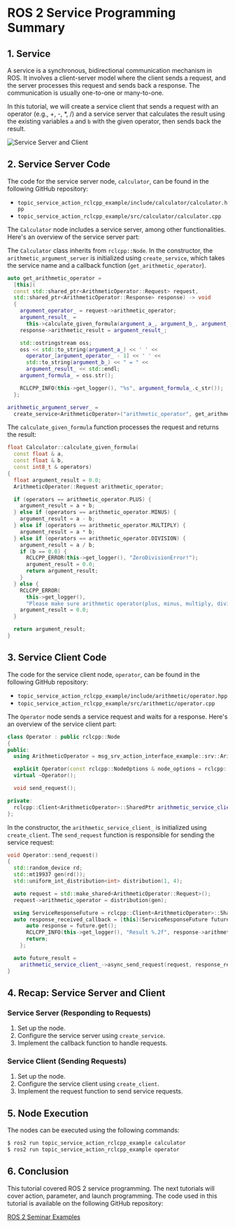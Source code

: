 
# ROS 2 Service Programming Summary

## 1. Service

A service is a synchronous, bidirectional communication mechanism in ROS. It involves a client-server model where the client sends a request, and the server processes this request and sends back a response. The communication is usually one-to-one or many-to-one.

In this tutorial, we will create a service client that sends a request with an operator (e.g., +, -, *, /) and a service server that calculates the result using the existing variables `a` and `b` with the given operator, then sends back the result.

![Service Server and Client](image_link_here)

## 2. Service Server Code

The code for the service server node, `calculator`, can be found in the following GitHub repository:

- `topic_service_action_rclcpp_example/include/calculator/calculator.hpp`
- `topic_service_action_rclcpp_example/src/calculator/calculator.cpp`

The `Calculator` node includes a service server, among other functionalities. Here's an overview of the service server part:

The `Calculator` class inherits from `rclcpp::Node`. In the constructor, the `arithmetic_argument_server` is initialized using `create_service`, which takes the service name and a callback function (`get_arithmetic_operator`).

```cpp
auto get_arithmetic_operator =
  [this](
  const std::shared_ptr<ArithmeticOperator::Request> request,
  std::shared_ptr<ArithmeticOperator::Response> response) -> void
  {
    argument_operator_ = request->arithmetic_operator;
    argument_result_ =
      this->calculate_given_formula(argument_a_, argument_b_, argument_operator_);
    response->arithmetic_result = argument_result_;

    std::ostringstream oss;
    oss << std::to_string(argument_a_) << ' ' <<
      operator_[argument_operator_ - 1] << ' ' <<
      std::to_string(argument_b_) << " = " <<
      argument_result_ << std::endl;
    argument_formula_ = oss.str();

    RCLCPP_INFO(this->get_logger(), "%s", argument_formula_.c_str());
  };

arithmetic_argument_server_ =
  create_service<ArithmeticOperator>("arithmetic_operator", get_arithmetic_operator);
```

The `calculate_given_formula` function processes the request and returns the result:

```cpp
float Calculator::calculate_given_formula(
  const float & a,
  const float & b,
  const int8_t & operators)
{
  float argument_result = 0.0;
  ArithmeticOperator::Request arithmetic_operator;

  if (operators == arithmetic_operator.PLUS) {
    argument_result = a + b;
  } else if (operators == arithmetic_operator.MINUS) {
    argument_result = a - b;
  } else if (operators == arithmetic_operator.MULTIPLY) {
    argument_result = a * b;
  } else if (operators == arithmetic_operator.DIVISION) {
    argument_result = a / b;
    if (b == 0.0) {
      RCLCPP_ERROR(this->get_logger(), "ZeroDivisionError!");
      argument_result = 0.0;
      return argument_result;
    }
  } else {
    RCLCPP_ERROR(
      this->get_logger(),
      "Please make sure arithmetic operator(plus, minus, multiply, division).");
    argument_result = 0.0;
  }

  return argument_result;
}
```

## 3. Service Client Code

The code for the service client node, `operator`, can be found in the following GitHub repository:

- `topic_service_action_rclcpp_example/include/arithmetic/operator.hpp`
- `topic_service_action_rclcpp_example/src/arithmetic/operator.cpp`

The `Operator` node sends a service request and waits for a response. Here's an overview of the service client part:

```cpp
class Operator : public rclcpp::Node
{
public:
  using ArithmeticOperator = msg_srv_action_interface_example::srv::ArithmeticOperator;

  explicit Operator(const rclcpp::NodeOptions & node_options = rclcpp::NodeOptions());
  virtual ~Operator();

  void send_request();

private:
  rclcpp::Client<ArithmeticOperator>::SharedPtr arithmetic_service_client_;
};
```

In the constructor, the `arithmetic_service_client_` is initialized using `create_client`. The `send_request` function is responsible for sending the service request:

```cpp
void Operator::send_request()
{
  std::random_device rd;
  std::mt19937 gen(rd());
  std::uniform_int_distribution<int> distribution(1, 4);

  auto request = std::make_shared<ArithmeticOperator::Request>();
  request->arithmetic_operator = distribution(gen);

  using ServiceResponseFuture = rclcpp::Client<ArithmeticOperator>::SharedFuture;
  auto response_received_callback = [this](ServiceResponseFuture future) {
      auto response = future.get();
      RCLCPP_INFO(this->get_logger(), "Result %.2f", response->arithmetic_result);
      return;
    };

  auto future_result =
    arithmetic_service_client_->async_send_request(request, response_received_callback);
}
```

## 4. Recap: Service Server and Client

### Service Server (Responding to Requests)

1. Set up the node.
2. Configure the service server using `create_service`.
3. Implement the callback function to handle requests.

### Service Client (Sending Requests)

1. Set up the node.
2. Configure the service client using `create_client`.
3. Implement the request function to send service requests.

## 5. Node Execution

The nodes can be executed using the following commands:

```sh
$ ros2 run topic_service_action_rclcpp_example calculator
$ ros2 run topic_service_action_rclcpp_example operator
```

## 6. Conclusion

This tutorial covered ROS 2 service programming. The next tutorials will cover action, parameter, and launch programming. The code used in this tutorial is available on the following GitHub repository:

[ROS 2 Seminar Examples](https://github.com/robotpilot/ros2-seminar-examples)
